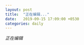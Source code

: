 ```yaml
---
layout: post
title:  "正在编辑..."
date:   2019-09-15 17:09:00 +0530
categories: daily
---
```

*正在编辑*

<!--
	其实啊，我有这么样的一个副班长是真的挺不错的，至少相比之前，要轻松些了。
	-->